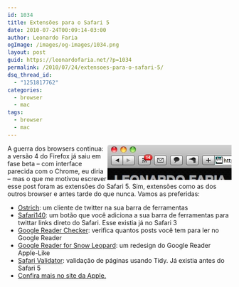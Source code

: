 ```yaml
---
id: 1034
title: Extensões para o Safari 5
date: 2010-07-24T00:09:14-03:00
author: Leonardo Faria
ogImage: /images/og-images/1034.png
layout: post
guid: https://leonardofaria.net/?p=1034
permalink: /2010/07/24/extensoes-para-o-safari-5/
dsq_thread_id:
  - "1251817762"
categories:
  - browser
  - mac
tags:
  - browser
  - mac
---
```

<img src="/wp-content/uploads/2010/07/safari5.jpg" align="right" /> A guerra dos browsers continua: a versão 4 do Firefox já saiu em fase beta – com interface parecida com o Chrome, eu diria – mas o que me motivou escrever esse post foram as extensões do Safari 5. Sim, extensões como as dos outros browser e antes tarde do que nunca. Vamos as preferidas:

* [Ostrich](http://ostrichapp.com/): um cliente de twitter na sua barra de ferramentas
* [Safari140](http://www.newsfirex.com/safari140/): um botão que você adiciona a sua barra de ferramentas para twittar links direto do Safari. Esse existia já no Safari 3
* [Google Reader Checker](http://rafeed.me/safari-extensions/greader-checker/): verifica quantos posts você tem para ler no Google Reader
* [Google Reader for Snow Leopard](http://mariusth.channelwood.org/SafariExtensions/): um redesign do Google Reader Apple-Like
* [Safari Validator](http://zappatic.net/projects/safarivalidator): validação de páginas usando Tidy. Já existia antes do Safari 5
* [Confira mais no site da Apple.](http://extensions.apple.com/)
